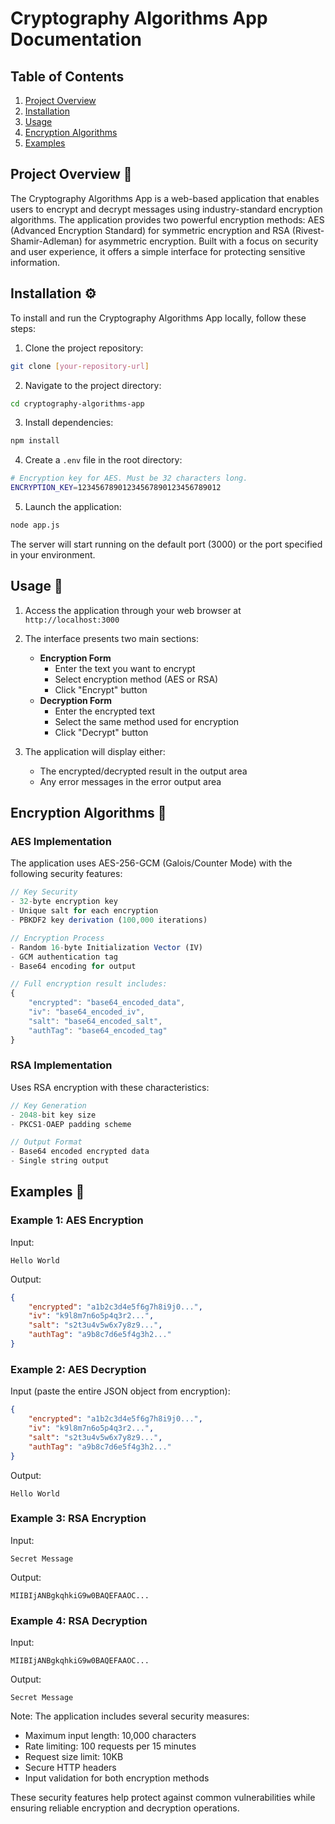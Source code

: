 # Cryptography Algorithms App Documentation

## Table of Contents
1. [Project Overview](#project-overview-)
2. [Installation](#installation-)
3. [Usage](#usage-)
4. [Encryption Algorithms](#encryption-algorithms-)
5. [Examples](#examples-)

## Project Overview 📝
The Cryptography Algorithms App is a web-based application that enables users to encrypt and decrypt messages using industry-standard encryption algorithms. The application provides two powerful encryption methods: AES (Advanced Encryption Standard) for symmetric encryption and RSA (Rivest-Shamir-Adleman) for asymmetric encryption. Built with a focus on security and user experience, it offers a simple interface for protecting sensitive information.

## Installation ⚙️
To install and run the Cryptography Algorithms App locally, follow these steps:

1. Clone the project repository:
```bash
git clone [your-repository-url]
```

2. Navigate to the project directory:
```bash
cd cryptography-algorithms-app
```

3. Install dependencies:
```bash
npm install
```

4. Create a `.env` file in the root directory:
```bash
# Encryption key for AES. Must be 32 characters long.
ENCRYPTION_KEY=12345678901234567890123456789012
```

5. Launch the application:
```bash
node app.js
```

The server will start running on the default port (3000) or the port specified in your environment.

## Usage 📖
1. Access the application through your web browser at `http://localhost:3000`
2. The interface presents two main sections:
   - **Encryption Form**
     - Enter the text you want to encrypt
     - Select encryption method (AES or RSA)
     - Click "Encrypt" button
   - **Decryption Form**
     - Enter the encrypted text
     - Select the same method used for encryption
     - Click "Decrypt" button

3. The application will display either:
   - The encrypted/decrypted result in the output area
   - Any error messages in the error output area

## Encryption Algorithms 🔐

### AES Implementation
The application uses AES-256-GCM (Galois/Counter Mode) with the following security features:

```javascript
// Key Security
- 32-byte encryption key
- Unique salt for each encryption
- PBKDF2 key derivation (100,000 iterations)

// Encryption Process
- Random 16-byte Initialization Vector (IV)
- GCM authentication tag
- Base64 encoding for output

// Full encryption result includes:
{
    "encrypted": "base64_encoded_data",
    "iv": "base64_encoded_iv",
    "salt": "base64_encoded_salt",
    "authTag": "base64_encoded_tag"
}
```

### RSA Implementation
Uses RSA encryption with these characteristics:

```javascript
// Key Generation
- 2048-bit key size
- PKCS1-OAEP padding scheme

// Output Format
- Base64 encoded encrypted data
- Single string output
```

## Examples 📌

### Example 1: AES Encryption
Input:
```
Hello World
```

Output:
```json
{
    "encrypted": "a1b2c3d4e5f6g7h8i9j0...",
    "iv": "k9l8m7n6o5p4q3r2...",
    "salt": "s2t3u4v5w6x7y8z9...",
    "authTag": "a9b8c7d6e5f4g3h2..."
}
```

### Example 2: AES Decryption
Input (paste the entire JSON object from encryption):
```json
{
    "encrypted": "a1b2c3d4e5f6g7h8i9j0...",
    "iv": "k9l8m7n6o5p4q3r2...",
    "salt": "s2t3u4v5w6x7y8z9...",
    "authTag": "a9b8c7d6e5f4g3h2..."
}
```

Output:
```
Hello World
```

### Example 3: RSA Encryption
Input:
```
Secret Message
```

Output:
```
MIIBIjANBgkqhkiG9w0BAQEFAAOC...
```

### Example 4: RSA Decryption
Input:
```
MIIBIjANBgkqhkiG9w0BAQEFAAOC...
```

Output:
```
Secret Message
```

Note: The application includes several security measures:
- Maximum input length: 10,000 characters
- Rate limiting: 100 requests per 15 minutes
- Request size limit: 10KB
- Secure HTTP headers
- Input validation for both encryption methods

These security features help protect against common vulnerabilities while ensuring reliable encryption and decryption operations.